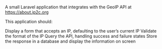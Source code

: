 A small Laravel application that integrates with the GeoIP API at https://about.ip2c.org

This application should:

Display a form that accepts an IP, defaulting to the user’s current IP
Validate the format of the IP
Query the API, handling success and failure states
Store the response in a database and display the information on screen

